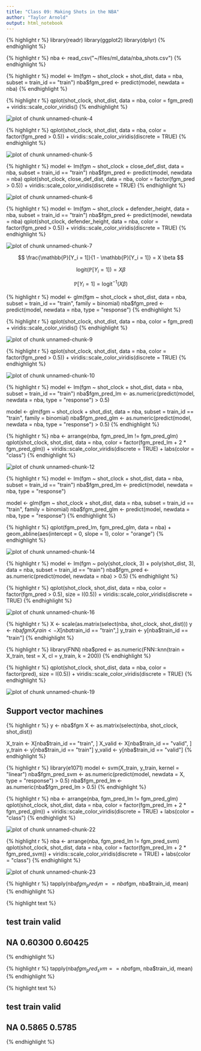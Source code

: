 ```yaml
---
title: "Class 09: Making Shots in the NBA"
author: "Taylor Arnold"
output: html_notebook
---
```





{% highlight r %}
library(readr)
library(ggplot2)
library(dplyr)
{% endhighlight %}



{% highlight r %}
nba <- read_csv("~/files/ml_data/nba_shots.csv")
{% endhighlight %}



{% highlight r %}
model <- lm(fgm ~ shot_clock + shot_dist,
            data = nba, subset = train_id == "train")
nba$fgm_pred <- predict(model, newdata = nba)
{% endhighlight %}


{% highlight r %}
qplot(shot_clock, shot_dist, data = nba, color = fgm_pred) +
  viridis::scale_color_viridis()
{% endhighlight %}

![plot of chunk unnamed-chunk-4](../assets/2017-09-26-class09/unnamed-chunk-4-1.png)




{% highlight r %}
qplot(shot_clock, shot_dist, data = nba, color = factor(fgm_pred > 0.5)) +
  viridis::scale_color_viridis(discrete = TRUE)
{% endhighlight %}

![plot of chunk unnamed-chunk-5](../assets/2017-09-26-class09/unnamed-chunk-5-1.png)



{% highlight r %}
model <- lm(fgm ~ shot_clock + close_def_dist,
            data = nba, subset = train_id == "train")
nba$fgm_pred <- predict(model, newdata = nba)
qplot(shot_clock, close_def_dist, data = nba, color = factor(fgm_pred > 0.5)) +
  viridis::scale_color_viridis(discrete = TRUE)
{% endhighlight %}

![plot of chunk unnamed-chunk-6](../assets/2017-09-26-class09/unnamed-chunk-6-1.png)




{% highlight r %}
model <- lm(fgm ~ shot_clock + defender_height,
            data = nba, subset = train_id == "train")
nba$fgm_pred <- predict(model, newdata = nba)
qplot(shot_clock, defender_height, data = nba, color = factor(fgm_pred > 0.5)) +
  viridis::scale_color_viridis(discrete = TRUE)
{% endhighlight %}

![plot of chunk unnamed-chunk-7](../assets/2017-09-26-class09/unnamed-chunk-7-1.png)


$$ \frac{\mathbb{P}[Y_i = 1]}{1 - \mathbb{P}[Y_i = 1]} = X \beta $$

$$ \text{logit}(\mathbb{P}[Y_i = 1]) = X \beta $$

$$ \mathbb{P}[Y_i = 1] = \text{logit}^{-1} (X \beta) $$




{% highlight r %}
model <- glm(fgm ~ shot_clock + shot_dist,
            data = nba, subset = train_id == "train",
            family = binomial)
nba$fgm_pred <- predict(model, newdata = nba, type = "response")
{% endhighlight %}



{% highlight r %}
qplot(shot_clock, shot_dist, data = nba, color = fgm_pred) +
  viridis::scale_color_viridis()
{% endhighlight %}

![plot of chunk unnamed-chunk-9](../assets/2017-09-26-class09/unnamed-chunk-9-1.png)


{% highlight r %}
qplot(shot_clock, shot_dist, data = nba, color = factor(fgm_pred > 0.5)) +
  viridis::scale_color_viridis(discrete = TRUE)
{% endhighlight %}

![plot of chunk unnamed-chunk-10](../assets/2017-09-26-class09/unnamed-chunk-10-1.png)


{% highlight r %}
model <- lm(fgm ~ shot_clock + shot_dist,
            data = nba, subset = train_id == "train")
nba$fgm_pred_lm <- as.numeric(predict(model, newdata = nba, type = "response") > 0.5)

model <- glm(fgm ~ shot_clock + shot_dist,
            data = nba, subset = train_id == "train",
            family = binomial)
nba$fgm_pred_glm <- as.numeric(predict(model, newdata = nba, type = "response") > 0.5)
{% endhighlight %}


{% highlight r %}
nba <- arrange(nba, fgm_pred_lm != fgm_pred_glm)
qplot(shot_clock, shot_dist, data = nba,
      color = factor(fgm_pred_lm + 2 * fgm_pred_glm)) +
  viridis::scale_color_viridis(discrete = TRUE) +
  labs(color = "class")
{% endhighlight %}

![plot of chunk unnamed-chunk-12](../assets/2017-09-26-class09/unnamed-chunk-12-1.png)



{% highlight r %}
model <- lm(fgm ~ shot_clock + shot_dist,
            data = nba, subset = train_id == "train")
nba$fgm_pred_lm <- predict(model, newdata = nba, type = "response")

model <- glm(fgm ~ shot_clock + shot_dist,
            data = nba, subset = train_id == "train",
            family = binomial)
nba$fgm_pred_glm <- predict(model, newdata = nba, type = "response")
{% endhighlight %}


{% highlight r %}
qplot(fgm_pred_lm, fgm_pred_glm, data = nba) +
  geom_abline(aes(intercept = 0, slope = 1), color = "orange")
{% endhighlight %}

![plot of chunk unnamed-chunk-14](../assets/2017-09-26-class09/unnamed-chunk-14-1.png)


{% highlight r %}
model <- lm(fgm ~ poly(shot_clock, 3) + poly(shot_dist, 3),
            data = nba, subset = train_id == "train")
nba$fgm_pred <- as.numeric(predict(model, newdata = nba) > 0.5)
{% endhighlight %}


{% highlight r %}
qplot(shot_clock, shot_dist, data = nba, color = factor(fgm_pred > 0.5),
      size = I(0.5)) +
  viridis::scale_color_viridis(discrete = TRUE)
{% endhighlight %}

![plot of chunk unnamed-chunk-16](../assets/2017-09-26-class09/unnamed-chunk-16-1.png)




{% highlight r %}
X <- scale(as.matrix(select(nba, shot_clock, shot_dist)))
y <- nba$fgm
X_train <- X[nba$train_id == "train",]
y_train <- y[nba$train_id == "train"]
{% endhighlight %}


{% highlight r %}
library(FNN)
nba$pred <- as.numeric(FNN::knn(train = X_train, test = X, cl = y_train, k = 200))
{% endhighlight %}


{% highlight r %}
qplot(shot_clock, shot_dist, data = nba, color = factor(pred),
      size = I(0.5)) +
  viridis::scale_color_viridis(discrete = TRUE)
{% endhighlight %}

![plot of chunk unnamed-chunk-19](../assets/2017-09-26-class09/unnamed-chunk-19-1.png)

## Support vector machines


{% highlight r %}
y <- nba$fgm
X <- as.matrix(select(nba, shot_clock, shot_dist))

X_train <- X[nba$train_id == "train", ]
X_valid <- X[nba$train_id == "valid", ]
y_train <- y[nba$train_id == "train"]
y_valid <- y[nba$train_id == "valid"]
{% endhighlight %}


{% highlight r %}
library(e1071)
model <- svm(X_train, y_train, kernel = "linear")
nba$fgm_pred_svm <- as.numeric(predict(model, newdata = X, type = "response") > 0.5)
nba$fgm_pred_lm <- as.numeric(nba$fgm_pred_lm > 0.5)
{% endhighlight %}


{% highlight r %}
nba <- arrange(nba, fgm_pred_lm != fgm_pred_glm)
qplot(shot_clock, shot_dist, data = nba,
      color = factor(fgm_pred_lm + 2 * fgm_pred_glm)) +
  viridis::scale_color_viridis(discrete = TRUE) +
  labs(color = "class")
{% endhighlight %}

![plot of chunk unnamed-chunk-22](../assets/2017-09-26-class09/unnamed-chunk-22-1.png)


{% highlight r %}
nba <- arrange(nba, fgm_pred_lm != fgm_pred_svm)
qplot(shot_clock, shot_dist, data = nba,
      color = factor(fgm_pred_lm + 2 * fgm_pred_svm)) +
  viridis::scale_color_viridis(discrete = TRUE) +
  labs(color = "class")
{% endhighlight %}

![plot of chunk unnamed-chunk-23](../assets/2017-09-26-class09/unnamed-chunk-23-1.png)



{% highlight r %}
tapply(nba$fgm_pred_lm == nba$fgm, nba$train_id, mean)
{% endhighlight %}



{% highlight text %}
##    test   train   valid 
##      NA 0.60300 0.60425
{% endhighlight %}



{% highlight r %}
tapply(nba$fgm_pred_svm == nba$fgm, nba$train_id, mean)
{% endhighlight %}



{% highlight text %}
##   test  train  valid 
##     NA 0.5865 0.5785
{% endhighlight %}


